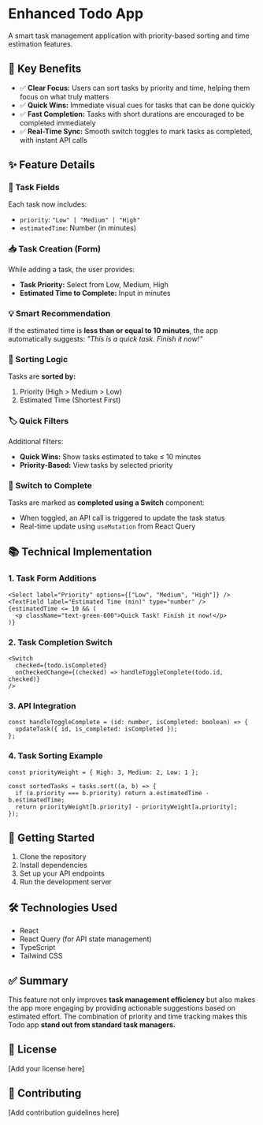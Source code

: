 # Enhanced Todo App

A smart task management application with priority-based sorting and time estimation features.

## 🎯 Key Benefits

* ✅ **Clear Focus:** Users can sort tasks by priority and time, helping them focus on what truly matters
* ✅ **Quick Wins:** Immediate visual cues for tasks that can be done quickly
* ✅ **Fast Completion:** Tasks with short durations are encouraged to be completed immediately
* ✅ **Real-Time Sync:** Smooth switch toggles to mark tasks as completed, with instant API calls

## ✨ Feature Details

### 📂 Task Fields

Each task now includes:
* `priority`: `"Low" | "Medium" | "High"`
* `estimatedTime`: Number (in minutes)

### 📥 Task Creation (Form)

While adding a task, the user provides:
* **Task Priority:** Select from Low, Medium, High
* **Estimated Time to Complete:** Input in minutes

### 💡 Smart Recommendation

If the estimated time is **less than or equal to 10 minutes**, the app automatically suggests:
*"This is a quick task. Finish it now!"*

### 🧮 Sorting Logic

Tasks are **sorted by:**
1. Priority (High > Medium > Low)
2. Estimated Time (Shortest First)

### 🏷️ Quick Filters

Additional filters:
* **Quick Wins:** Show tasks estimated to take ≤ 10 minutes
* **Priority-Based:** View tasks by selected priority

### 🔄 Switch to Complete

Tasks are marked as **completed using a Switch** component:
* When toggled, an API call is triggered to update the task status
* Real-time update using `useMutation` from React Query

## 📚 Technical Implementation

### 1. Task Form Additions

```tsx
<Select label="Priority" options={["Low", "Medium", "High"]} />
<TextField label="Estimated Time (min)" type="number" />
{estimatedTime <= 10 && (
  <p className="text-green-600">Quick Task! Finish it now!</p>
)}
```

### 2. Task Completion Switch

```tsx
<Switch 
  checked={todo.isCompleted} 
  onCheckedChange={(checked) => handleToggleComplete(todo.id, checked)} 
/>
```

### 3. API Integration

```tsx
const handleToggleComplete = (id: number, isCompleted: boolean) => {
  updateTask({ id, is_completed: isCompleted });
};
```

### 4. Task Sorting Example

```tsx
const priorityWeight = { High: 3, Medium: 2, Low: 1 };

const sortedTasks = tasks.sort((a, b) => {
  if (a.priority === b.priority) return a.estimatedTime - b.estimatedTime;
  return priorityWeight[b.priority] - priorityWeight[a.priority];
});
```

## 🚀 Getting Started

1. Clone the repository
2. Install dependencies
3. Set up your API endpoints
4. Run the development server

## 🛠️ Technologies Used

* React
* React Query (for API state management)
* TypeScript
* Tailwind CSS

## ✅ Summary

This feature not only improves **task management efficiency** but also makes the app more engaging by providing actionable suggestions based on estimated effort. The combination of priority and time tracking makes this Todo app **stand out from standard task managers.**

## 📄 License

[Add your license here]

## 🤝 Contributing

[Add contribution guidelines here]